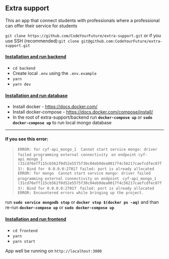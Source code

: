 ## Extra support

This an app that connect students with professionals where a professional can offer their service for students

`git clone https://github.com/CodeYourFuture/extra-support.git` or if you use SSH (recommended):`git clone git@github.com:CodeYourFuture/extra-support.git`

#### [Installation and run backend](./backend/README.md)

- `cd backend`
- Create local `.env` using the `.env.example`
- `yarn`
- `yarn dev`

#### [Installation and run database](https://github.com/CodeYourFuture/extra-support/wiki/Get-the-local-database-ready)
* Install docker - https://docs.docker.com/
* Install docker-compose - https://docs.docker.com/compose/install/
* In the root of extra-support/backend run **`docker-compose up`** or **`sudo docker-compose up`** to run local mongo database

----
#### If you see this error:
   > `ERROR: for cyf-api_mongo_1  Cannot start service mongo: driver failed programming external connectivity `
    `on endpoint cyf-api_mongo_1 (31cd76eff115cb562f0d52e5575f30c04eb9dea0017f4c56217caefcdfec07f3): Bind for `
     `0.0.0.0:27017 failed: port is already allocated`
     `ERROR: for mongo  Cannot start service mongo: driver failed programming external connectivity on endpoint `
     `cyf-api_mongo_1 (31cd76eff115cb562f0d52e5575f30c04eb9dea0017f4c56217caefcdfec07f3): Bind for 0.0.0.0:27017 `
     `failed: port is already allocated`
     `ERROR: Encountered errors while bringing up the project.`

 run **`sudo service mongodb stop`** or **`docker stop $(docker ps -aq)`** and than re-run 
      **`docker-compose up`** or **`sudo docker-compose up`**

#### [Installation and run frontend](./frontend/README.md)

- `cd frontend`
- `yarn`
- `yarn start`

App well be running on `http://localhost:3000`
